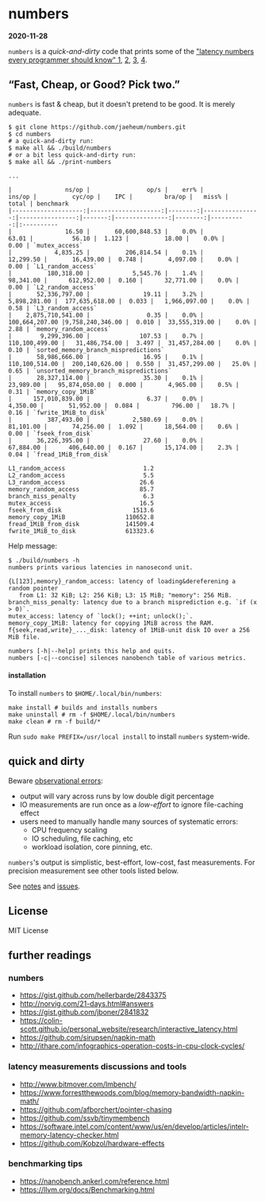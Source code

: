 # numbers

**2020-11-28**

`numbers` is a *quick-and-dirty* code that prints some of the
["latency numbers every programmer should know" 1](https://gist.github.com/hellerbarde/2843375),
[2](http://norvig.com/21-days.html#answers), [3](https://gist.github.com/jboner/2841832), [4](https://colin-scott.github.io/personal_website/research/interactive_latency.html).

## “Fast, Cheap, or Good? Pick two.”

`numbers` is fast & cheap, but it doesn't pretend to be good.
It is merely adequate.

```
$ git clone https://github.com/jaeheum/numbers.git
$ cd numbers
# a quick-and-dirty run:
$ make all && ./build/numbers
# or a bit less quick-and-dirty run:
$ make all && ./print-numbers

...

|               ns/op |                op/s |    err% |          ins/op |          cyc/op |    IPC |         bra/op |   miss% |     total | benchmark
|--------------------:|--------------------:|--------:|----------------:|----------------:|-------:|---------------:|--------:|----------:|:----------
|               16.50 |       60,600,848.53 |    0.0% |           63.01 |           56.10 |  1.123 |          18.00 |    0.0% |      0.00 | `mutex_access`
|            4,835.25 |          206,814.54 |    0.1% |       12,299.50 |       16,439.00 |  0.748 |       4,097.00 |    0.0% |      0.00 | `L1_random_access`
|          180,318.00 |            5,545.76 |    1.4% |       98,341.00 |      612,952.00 |  0.160 |      32,771.00 |    0.0% |      0.00 | `L2_random_access`
|       52,336,797.00 |               19.11 |    3.2% |    5,898,281.00 |  177,635,618.00 |  0.033 |   1,966,097.00 |    0.0% |      0.58 | `L3_random_access`
|    2,875,710,541.00 |                0.35 |    0.0% |  100,664,207.00 |9,758,240,346.00 |  0.010 |  33,555,319.00 |    0.0% |      2.88 | `memory_random_access`
|        9,299,396.00 |              107.53 |    0.7% |  110,100,499.00 |   31,486,754.00 |  3.497 |  31,457,284.00 |    0.0% |      0.10 | `sorted_memory_branch_mispredictions`
|       58,986,666.00 |               16.95 |    0.1% |  110,100,514.00 |  200,140,626.00 |  0.550 |  31,457,299.00 |   25.0% |      0.65 | `unsorted_memory_branch_mispredictions`
|       28,327,114.00 |               35.30 |    0.1% |       23,989.00 |   95,874,050.00 |  0.000 |       4,965.00 |    0.5% |      0.31 | `memory_copy_1MiB`
|      157,010,839.00 |                6.37 |    0.0% |        4,350.00 |       51,952.00 |  0.084 |         796.00 |   18.7% |      0.16 | `fwrite_1MiB_to_disk`
|          387,493.00 |            2,580.69 |    0.0% |       81,101.00 |       74,256.00 |  1.092 |      18,564.00 |    0.6% |      0.00 | `fseek_from_disk`
|       36,226,395.00 |               27.60 |    0.0% |       67,884.00 |      406,640.00 |  0.167 |      15,174.00 |    2.3% |      0.04 | `fread_1MiB_from_disk`

L1_random_access                      1.2
L2_random_access                      5.5
L3_random_access                     26.6
memory_random_access                 85.7
branch_miss_penalty                   6.3
mutex_access                         16.5
fseek_from_disk                    1513.6
memory_copy_1MiB                 110652.8
fread_1MiB_from_disk             141509.4
fwrite_1MiB_to_disk              613323.6
```

Help message:
```
$ ./build/numbers -h
numbers prints various latencies in nanosecond unit.

{L[123],memory}_random_access: latency of loading&dereferening a random pointer
   from L1: 32 KiB; L2: 256 KiB; L3: 15 MiB; "memory": 256 MiB.
branch_miss_penalty: latency due to a branch misprediction e.g. `if (x > 0)`.
mutex_access: latency of `lock(); ++int; unlock();`.
memory_copy_1MiB: latency for copying 1MiB across the RAM.
f{seek,read,write}_..._disk: latency of 1MiB-unit disk IO over a 256 MiB file.

numbers [-h|--help] prints this help and quits.
numbers [-c|--concise] silences nanobench table of various metrics.
```

#### installation
To install `numbers` to `$HOME/.local/bin/numbers`:

```
make install # builds and installs numbers
make uninstall # rm -f $HOME/.local/bin/numbers
make clean # rm -f build/*
```

Run `sudo make PREFIX=/usr/local install` to install `numbers` system-wide.

## quick and dirty

Beware [observational errors](https://en.wikipedia.org/wiki/Observational_error):

- output will vary across runs by low double digit percentage
- IO measurements are run once as a *low-effort* to ignore file-caching effect
- users need to manually handle many sources of systematic errors:
  - CPU frequency scaling
  - IO scheduling, file caching, etc
  - workload isolation, core pinning, etc.

`numbers`'s output is simplistic, best-effort, low-cost, fast measurements.
For precision measurement see other tools listed below.

See [notes](notes.md) and [issues](https://github.com/jaeheum/numbers/issues).
  
## License

MIT License

## further readings

### numbers

- https://gist.github.com/hellerbarde/2843375
- http://norvig.com/21-days.html#answers
- https://gist.github.com/jboner/2841832
- https://colin-scott.github.io/personal_website/research/interactive_latency.html
- https://github.com/sirupsen/napkin-math
- http://ithare.com/infographics-operation-costs-in-cpu-clock-cycles/

### latency measurements discussions and tools

- http://www.bitmover.com/lmbench/
- https://www.forrestthewoods.com/blog/memory-bandwidth-napkin-math/
- https://github.com/afborchert/pointer-chasing
- https://github.com/ssvb/tinymembench
- https://software.intel.com/content/www/us/en/develop/articles/intelr-memory-latency-checker.html
- https://github.com/Kobzol/hardware-effects

### benchmarking tips

- https://nanobench.ankerl.com/reference.html
- https://llvm.org/docs/Benchmarking.html
